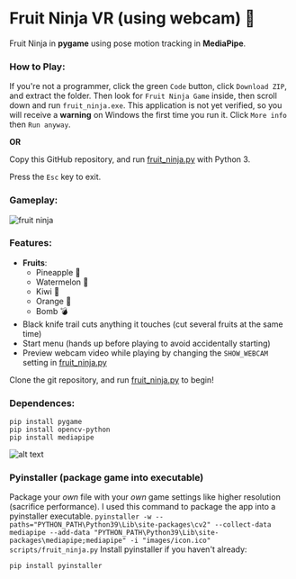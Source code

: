 # Fruit Ninja VR (using webcam) 🍉

Fruit Ninja in **pygame** using pose motion tracking in **MediaPipe**.

### How to Play:

If you're not a programmer, click the green `Code` button, click `Download ZIP`,  and extract the folder. Then look for `Fruit Ninja Game` inside, then scroll down and run `fruit_ninja.exe`. This application is not yet verified, so you will receive a **warning** on Windows the first time you run it. Click `More info` then `Run anyway`.

**OR**

Copy this GitHub repository, and run [fruit_ninja.py](https://github.com/mmbaguette/Fruit-Ninja-VR/blob/main/scripts/fruit_ninja.py) with Python 3.

Press the `Esc` key to exit.

### Gameplay:
![fruit ninja](https://user-images.githubusercontent.com/76597978/146680831-99c0f914-2de2-42e8-bf02-091144159612.gif)

### Features:
- **Fruits**:
  -   Pineapple 🍍
  -   Watermelon 🍉
  -   Kiwi 🥝
  -   Orange 🍊
  -   Bomb 💣
-   Black knife trail cuts anything it touches (cut several fruits at the same time)
-   Start menu (hands up before playing to avoid accidentally starting)
-   Preview webcam video while playing by changing the `SHOW_WEBCAM` setting in [fruit_ninja.py](https://github.com/mmbaguette/Fruit-Ninja-VR/blob/main/scripts/fruit_ninja.py)

Clone the git repository, and run [fruit_ninja.py](https://github.com/mmbaguette/Fruit-Ninja-VR/blob/main/scripts/fruit_ninja.py) to begin!

### Dependences:
```
pip install pygame
pip install opencv-python
pip install mediapipe
```

![alt text](https://github.com/mmbaguette/Fruit-Ninja-VR/blob/main/preview/fruit%20ninja.jpg?raw=true)

### Pyinstaller (package game into executable)

Package your *own* file with your *own* game settings like higher resolution (sacrifice performance). I used this command to package the app into a pyinstaller executable.
`
pyinstaller -w --paths="PYTHON_PATH\Python39\Lib\site-packages\cv2" --collect-data mediapipe --add-data "PYTHON_PATH\Python39\Lib\site-packages\mediapipe;mediapipe" -i "images/icon.ico" scripts/fruit_ninja.py
`
Install pyinstaller if you haven't already:
```
pip install pyinstaller
```